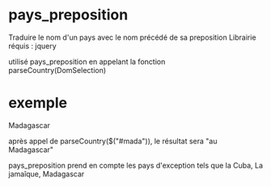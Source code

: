 # pays_preposition
Traduire le nom d'un pays avec le nom précédé de sa preposition
Librairie réquis : jquery

utilisé pays_preposition en appelant la fonction parseCountry(DomSelection)
# exemple
<label id="mada">Madagascar</label>

après appel de parseCountry($("#mada")), le résultat sera "au Madagascar"

pays_preposition prend en compte les pays d'exception tels que la Cuba, La jamaîque, Madagascar

